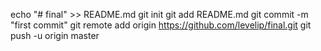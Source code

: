 echo "# final" >> README.md
git init
git add README.md
git commit -m "first commit"
git remote add origin https://github.com/levelip/final.git
git push -u origin master
